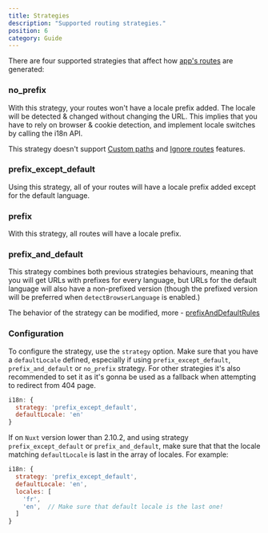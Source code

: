 ```yaml
---
title: Strategies
description: "Supported routing strategies."
position: 6
category: Guide
---
```


There are four supported strategies that affect how [app's routes](/routing) are generated:

### no_prefix

With this strategy, your routes won't have a locale prefix added. The locale will be detected & changed without changing the URL. This implies that you have to rely on browser & cookie detection, and implement locale switches by calling the i18n API.

<alert type="warning">

This strategy doesn't support [Custom paths](/custom-paths) and [Ignore routes](/ignoring-localized-routes) features.

</alert>

### prefix_except_default

Using this strategy, all of your routes will have a locale prefix added except for the default language.

### prefix

With this strategy, all routes will have a locale prefix.

### prefix_and_default
This strategy combines both previous strategies behaviours, meaning that you will get URLs with prefixes for every language, but URLs for the default language will also have a non-prefixed version (though the prefixed version will be preferred when `detectBrowserLanguage` is enabled.)

The behavior of the strategy can be modified, more - [prefixAndDefaultRules](../options-reference#prefixanddefaultrules)

### Configuration

To configure the strategy, use the `strategy` option.
Make sure that you have a `defaultLocale` defined, especially if using `prefix_except_default`, `prefix_and_default` or `no_prefix` strategy. For other strategies it's also recommended to set it as it's gonna be used as a fallback when attempting to redirect from 404 page.

```js {}[nuxt.config.js]
i18n: {
  strategy: 'prefix_except_default',
  defaultLocale: 'en'
}
```

<alert type="warning">

If on `Nuxt` version lower than 2.10.2, and using strategy `prefix_except_default` or `prefix_and_default`, make sure that that the locale matching `defaultLocale` is last in the array of locales. For example:

```js {}[nuxt.config.js]
i18n: {
  strategy: 'prefix_except_default',
  defaultLocale: 'en',
  locales: [
    'fr',
    'en',  // Make sure that default locale is the last one!
  ]
}
```

</alert>
